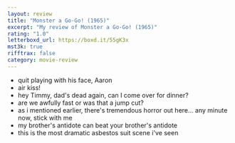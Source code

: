 ```yaml
---
layout: review
title: "Monster a Go-Go! (1965)"
excerpt: "My review of Monster a Go-Go! (1965)"
rating: "1.0"
letterboxd_url: https://boxd.it/55gK3x
mst3k: true
rifftrax: false
category: movie-review
---
```


- quit playing with his face, Aaron
- air kiss!
- hey Timmy, dad's dead again, can I come over for dinner?
- are we awfully fast or was that a jump cut?
- as i mentioned earlier, there's tremendous horror out here... any minute now, stick with me
- my brother's antidote can beat your brother's antidote
- this is the most dramatic asbestos suit scene i've seen
